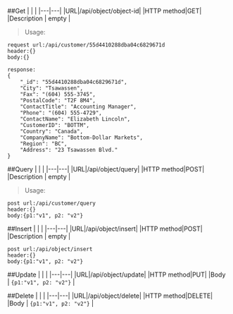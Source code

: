 ##Get
| | |
|---|---|
|URL|/api/object/object-id|
|HTTP method|GET|
|Description | empty |

> Usage:
```
request url:/api/customer/55d4410288dba04c6829671d
header:{}
body:{}
```

```
response:
{
    "_id": "55d4410288dba04c6829671d",
    "City": "Tsawassen",
    "Fax": "(604) 555-3745",
    "PostalCode": "T2F 8M4",
    "ContactTitle": "Accounting Manager",
    "Phone": "(604) 555-4729",
    "ContactName": "Elizabeth Lincoln",
    "CustomerID": "BOTTM",
    "Country": "Canada",
    "CompanyName": "Bottom-Dollar Markets",
    "Region": "BC",
    "Address": "23 Tsawassen Blvd."
}
```


##Query
| | |
|---|---|
|URL|/api/object/query|
|HTTP method|POST|
|Description | empty |

> Usage:
```
post url:/api/customer/query
header:{}
body:{p1:"v1", p2: "v2"}
```


##Insert
| | |
|---|---|
|URL|/api/object/insert|
|HTTP method|POST|
|Description | empty |

```
post url:/api/object/insert
header:{}
body:{p1:"v1", p2: "v2"}
```


##Update
| | |
|---|---|
|URL|/api/object/update|
|HTTP method|PUT|
|Body | `{p1:"v1", p2: "v2"}` |

##Delete
| | |
|---|---|
|URL|/api/object/delete|
|HTTP method|DELETE|
|Body | `{p1:"v1", p2: "v2"}` |
